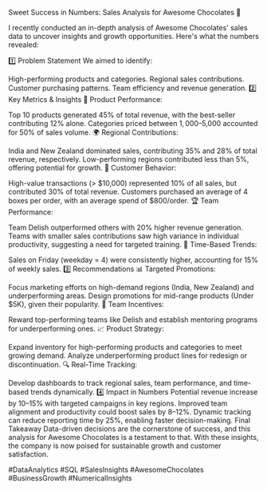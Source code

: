  Sweet Success in Numbers: Sales Analysis for Awesome Chocolates 🍫

I recently conducted an in-depth analysis of Awesome Chocolates' sales data to uncover insights and growth opportunities. Here's what the numbers revealed:

1️⃣ Problem Statement
We aimed to identify:

High-performing products and categories.
Regional sales contributions.
Customer purchasing patterns.
Team efficiency and revenue generation.
2️⃣ Key Metrics & Insights
🔢 Product Performance:

Top 10 products generated 45% of total revenue, with the best-seller contributing 12% alone.
Categories priced between $1,000–$5,000 accounted for 50% of sales volume.
🌍 Regional Contributions:

India and New Zealand dominated sales, contributing 35% and 28% of total revenue, respectively.
Low-performing regions contributed less than 5%, offering potential for growth.
👥 Customer Behavior:

High-value transactions (> $10,000) represented 10% of all sales, but contributed 30% of total revenue.
Customers purchased an average of 4 boxes per order, with an average spend of $800/order.
🏆 Team Performance:

Team Delish outperformed others with 20% higher revenue generation.
Teams with smaller sales contributions saw high variance in individual productivity, suggesting a need for targeted training.
📅 Time-Based Trends:

Sales on Friday (weekday = 4) were consistently higher, accounting for 15% of weekly sales.
3️⃣ Recommendations
📊 Targeted Promotions:

Focus marketing efforts on high-demand regions (India, New Zealand) and underperforming areas.
Design promotions for mid-range products (Under $5K), given their popularity.
🤝 Team Incentives:

Reward top-performing teams like Delish and establish mentoring programs for underperforming ones.
📈 Product Strategy:

Expand inventory for high-performing products and categories to meet growing demand.
Analyze underperforming product lines for redesign or discontinuation.
🔍 Real-Time Tracking:

Develop dashboards to track regional sales, team performance, and time-based trends dynamically.
4️⃣ Impact in Numbers
Potential revenue increase by 10–15% with targeted campaigns in key regions.
Improved team alignment and productivity could boost sales by 8–12%.
Dynamic tracking can reduce reporting time by 25%, enabling faster decision-making.
Final Takeaway
Data-driven decisions are the cornerstone of success, and this analysis for Awesome Chocolates is a testament to that. With these insights, the company is now poised for sustainable growth and customer satisfaction.

#DataAnalytics #SQL #SalesInsights #AwesomeChocolates #BusinessGrowth #NumericalInsights





